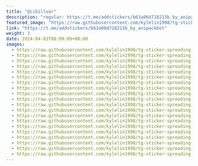 ```yaml
---
title: "@cibillvar"
description: "regular: https://t.me/addstickers/b63a06d718213b_by_anipackbot"
featured_image: "https://raw.githubusercontent.com/kylelin1998/tg-sticker-spreading-worldwide-images/main/img/ae2ea10a-37c9-4bf3-9e03-2f769553d07e.jpg"
link: "https://t.me/addstickers/b63a06d718213b_by_anipackbot"
weight: 3
date: 2024-04-03T08:09:09+08:00
images:
  - https://raw.githubusercontent.com/kylelin1998/tg-sticker-spreading-worldwide-images/main/img/ae2ea10a-37c9-4bf3-9e03-2f769553d07e.jpg
  - https://raw.githubusercontent.com/kylelin1998/tg-sticker-spreading-worldwide-images/main/img/dd6dc0ba-7012-48b7-9574-0dd3f89a4973.jpg
  - https://raw.githubusercontent.com/kylelin1998/tg-sticker-spreading-worldwide-images/main/img/d485683b-3832-4749-9d70-9d925898d687.jpg
  - https://raw.githubusercontent.com/kylelin1998/tg-sticker-spreading-worldwide-images/main/img/1f67fa45-9fa6-4d98-820d-916b5c93a657.jpg
  - https://raw.githubusercontent.com/kylelin1998/tg-sticker-spreading-worldwide-images/main/img/360690cd-885b-4ca8-8a4c-a29d16cdcadc.jpg
  - https://raw.githubusercontent.com/kylelin1998/tg-sticker-spreading-worldwide-images/main/img/5e78be38-8b22-41a5-94ca-8e73593916d2.jpg
  - https://raw.githubusercontent.com/kylelin1998/tg-sticker-spreading-worldwide-images/main/img/4fb558a7-9db2-47e4-9b66-7febdabbff86.jpg
  - https://raw.githubusercontent.com/kylelin1998/tg-sticker-spreading-worldwide-images/main/img/e50803a2-ab67-4b75-a41b-852c3decca5e.jpg
  - https://raw.githubusercontent.com/kylelin1998/tg-sticker-spreading-worldwide-images/main/img/7da37a6e-05d9-4c34-b77e-82471fc7d85c.jpg
  - https://raw.githubusercontent.com/kylelin1998/tg-sticker-spreading-worldwide-images/main/img/d347980d-e46c-4976-90b6-92a6eb0408af.jpg
  - https://raw.githubusercontent.com/kylelin1998/tg-sticker-spreading-worldwide-images/main/img/eca18a65-8403-4313-b347-eac0eb6200ff.jpg
  - https://raw.githubusercontent.com/kylelin1998/tg-sticker-spreading-worldwide-images/main/img/56f42408-957e-4c5b-9af2-0e1a8f093433.jpg
  - https://raw.githubusercontent.com/kylelin1998/tg-sticker-spreading-worldwide-images/main/img/f4a0aca4-7012-49c1-8313-b3e837185e56.jpg
  - https://raw.githubusercontent.com/kylelin1998/tg-sticker-spreading-worldwide-images/main/img/11c523c0-74ee-481c-b770-65a313d8178a.jpg
  - https://raw.githubusercontent.com/kylelin1998/tg-sticker-spreading-worldwide-images/main/img/09ee53c1-f3c6-4fc2-87fb-f6064d4828e1.jpg
  - https://raw.githubusercontent.com/kylelin1998/tg-sticker-spreading-worldwide-images/main/img/3799a611-788b-4220-b935-d7038855e5a8.jpg
  - https://raw.githubusercontent.com/kylelin1998/tg-sticker-spreading-worldwide-images/main/img/2ace69bf-6de4-4571-b26d-99e6642b3a39.jpg
  - https://raw.githubusercontent.com/kylelin1998/tg-sticker-spreading-worldwide-images/main/img/97da3fce-0eb6-4c3f-93f3-e4300f828c32.jpg
  - https://raw.githubusercontent.com/kylelin1998/tg-sticker-spreading-worldwide-images/main/img/6a6f02bd-b7fa-4ff8-bce1-53db5805f593.jpg
  - https://raw.githubusercontent.com/kylelin1998/tg-sticker-spreading-worldwide-images/main/img/96a19c8d-d6eb-47c2-af45-2da588c6c83d.jpg
---
```

